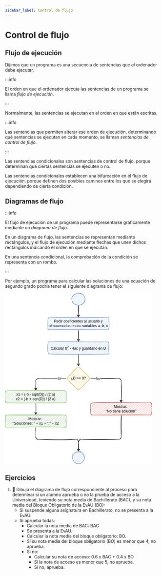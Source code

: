 ```yaml
---
sidebar_label: Control de flujo
---
```

# Control de flujo


## Flujo de ejecución

Dijimos que un programa es una secuencia de sentencias que el ordenador debe ejecutar.

:::info

El orden en que el ordenador ejecuta las sentencias de un programa se llama *flujo de ejecución*.

:::

Normalmente, las sentencias se ejecutan en el orden en que están escritas.

:::info

Las sentencias que permiten alterar ese orden de ejecución, determinando quė sentencias se ejecutan en cada momento, se llaman *sentencias de control de flujo*.

:::

Las sentencias condicionales son sentencias de control de flujo, porque determinan que ciertas sentencias se ejecuten o no.

Las sentencias condicionales establecen una bifurcación en el flujo de ejecución, porque definen dos posibles caminos entre los que se elegirá dependiendo de cierta condición.


## Diagramas de flujo

:::info

El flujo de ejecución de un programa puede representarse gráficamente mediante un *diagrama de flujo*.

En un diagrama de flujo, las sentencias se representan mediante rectángulos, y el flujo de ejecución mediante flechas que unen dichos rectángulos indicando el orden en que se ejecutan.

En una sentencia condicional, la comprobación de la condición se representa con un rombo.

:::

Por ejemplo, un programa para calcular las soluciones de una ecuación de segundo grado podría tener el siguiente diagrama de flujo:

![img](../../static/img/conditional-flow.drawio.png)


## Ejercicios

1.  📝 Dibuja el diagrama de flujo correspondiente al proceso para determinar si un alumno aprueba o no la prueba de acceso a la Universidad, teniendo su nota media de Bachillerato (BAC), y su nota media del Bloque Obligatorio de la EvAU (BO):
    -   Si suspende alguna asignatura en Bachillerato, no se presenta a la EvAU.
    -   Si aprueba todas:
        -   Calcular la nota media de BAC: BAC
        -   Se presenta a la EvAU.
        -   Calcular la nota media del bloque obligatorio: BO.
        -   Si su nota media del bloque obligatorio (BO) es menor que 4, no aprueba.
        -   Si no:
            -   Calcular su nota de acceso: 0.6 x BAC + 0.4 x BO
            -   Si la nota de acceso es menor que 5, no aprueba.
            -   Si no, aprueba.

